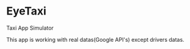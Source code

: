# EyeTaxi
Taxi App Simulator

This app is working with real datas(Google API's) except drivers datas.
